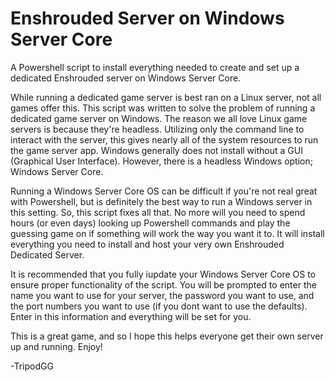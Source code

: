 # Enshrouded Server on Windows Server Core
A Powershell script to install everything needed to create and set up a dedicated Enshrouded server on Windows Server Core.

While running a dedicated game server is best ran on a Linux server, not all games offer this.  This script was written to solve the problem of running a dedicated game server on Windows.  The reason we all love Linux game servers is because they're headless.  Utilizing only the command line to interact with the server, this gives nearly all of the system resources to run the game server app.  Windows generally does not install without a GUI (Graphical User Interface).  However, there is a headless Windows option; Windows Server Core.

Running a Windows Server Core OS can be difficult if you're not real great with Powershell, but is definitely the best way to run a Windows server in this setting.  So, this script fixes all that.  No more will you need to spend hours (or even days) looking up Powershell commands and play the guessing game on if something will work the way you want it to.  It will install everything you need to install and host your very own Enshrouded Dedicated Server.

It is recommended that you fully iupdate your Windows Server Core OS to ensure proper functionality of the script.  You will be prompted to enter the name you want to use for your server, the password you want to use, and the port numbers you want to use (if you dont want to use the defaults).  Enter in this information and everything will be set for you.

This is a great game, and so I hope this helps everyone get their own server up and running.  Enjoy!

-TripodGG